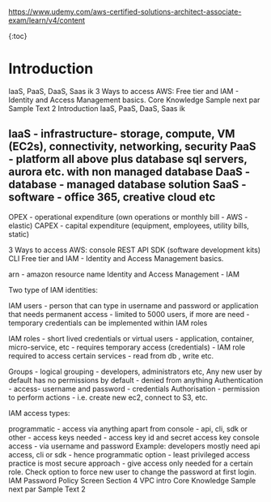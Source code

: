 
https://www.udemy.com/aws-certified-solutions-architect-associate-exam/learn/v4/content

{:toc}


# Introduction
IaaS, PaaS, DaaS, Saas ik
3 Ways to access AWS:
Free tier and IAM - Identity and Access Management basics.
Core Knowledge
Sample next par
Sample Text 2
Introduction
IaaS, PaaS, DaaS, Saas ik

## IaaS - infrastructure- storage, compute, VM (EC2s), connectivity, networking, security PaaS - platform all above plus database sql servers, aurora etc. with non managed database DaaS - database - managed database solution SaaS - software - office 365, creative cloud etc

OPEX - operational expenditure (own operations or monthly bill - AWS - elastic) CAPEX - capital expenditure (equipment, employees, utility bills, static)

3 Ways to access AWS:
console
REST API
SDK (software development kits)
CLI
Free tier and IAM - Identity and Access Management basics.

arn - amazon resource name Identity and Access Management - IAM

Two type of IAM identities:

IAM users - person that can type in username and password or application that needs permanent access - limited to 5000 users, if more are need - temporary credentials can be implemented within IAM roles

IAM roles - short lived credentials or virtual users - application, container, micro-service, etc - requires temporary access (credentials) - IAM role required to access certain services - read from db , write etc.

Groups - logical grouping - developers, administrators etc, Any new user by default has no permissions by default - denied from anything Authentication - access- username and password - credentials Authorisation - permission to perform actions - i.e. create new ec2, connect to S3, etc.

IAM access types:

programmatic - access via anything apart from console - api, cli, sdk or other - access keys needed - access key id and secret access key
console access - via username and password Example: developers mostly need api access, cli or sdk - hence programmatic option - least privileged access practice is most secure approach - give access only needed for a certain role. Check option to force new user to change the password at first login. IAM Password Policy Screen Section 4 VPC intro
Core Knowledge
Sample next par
Sample Text 2
